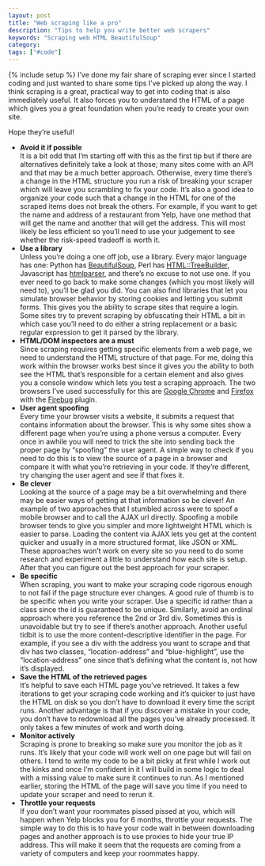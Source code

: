 ```yaml
---
layout: post
title: "Web scraping like a pro"
description: "Tips to help you write better web scrapers"
keywords: "Scraping web HTML BeautifulSoup"
category:
tags: ["#code"]
---
```

{% include setup %}
I’ve done my fair share of scraping ever since I started coding and just wanted to share some tips I’ve picked up along the way. I think scraping is a great, practical way to get into coding that is also immediately useful. It also forces you to understand the HTML of a page which gives you a great foundation when you’re ready to create your own site.

Hope they’re useful!

<ul>
<li><b>Avoid it if possible</b><br/>
It is a bit odd that I’m starting off with this as the first tip but if there are alternatives definitely take a look at those; many sites come with an API and that may be a much better approach. Otherwise, every time there’s a change in the HTML structure you run a risk of breaking your scraper which will leave you scrambling to fix your code. It’s also a good idea to organize your code such that a change in the HTML for one of the scraped items does not break the others. For example, if you want to get the name and address of a restaurant from Yelp, have one method that will get the name and another that will get the address. This will most likely be less efficient so you’ll need to use your judgement to see whether the risk-speed tradeoff is worth it.
</li>

<li><b>Use a library</b></br/>
Unless you’re doing a one off job, use a library. Every major language has one: Python has <a href="http://www.crummy.com/software/BeautifulSoup/">BeautifulSoup</a>, Perl has <a href="http://search.cpan.org/~cjm/HTML-Tree-5.03/lib/HTML/TreeBuilder.pm">HTML::TreeBuilder</a>, Javascript has <a href="https://npmjs.org/package/htmlparser">htmlparser</a>, and there’s no excuse to not use one. If you ever need to go back to make some changes (which you most likely will need to), you’ll be glad you did. You can also find libraries that let you simulate browser behavior by storing cookies and letting you submit forms. This gives you the ability to scrape sites that require a login. Some sites try to prevent scraping by obfuscating their HTML a bit in which case you’ll need to do either a string replacement or a basic regular expression to get it parsed by the library.
</li>

<li><b>HTML/DOM inspectors are a must</b><br/>
Since scraping requires getting specific elements from a web page, we need to understand the HTML structure of that page. For me, doing this work within the browser works best since it gives you the ability to both see the HTML that’s responsible for a certain element and also gives you a console window which lets you test a scraping approach. The two browsers I’ve used successfully for this are <a href="https://www.google.com/intl/en/chrome/browser/">Google Chrome</a> and <a href="http://www.mozilla.org/en-US/firefox/new/">Firefox</a> with the <a href="http://getfirebug.com/">Firebug</a> plugin.
</li>

<li><b>User agent spoofing</b><br/>
Every time your browser visits a website, it submits a request that contains information about the browser. This is why some sites show a different page when you’re using a phone versus a computer. Every once in awhile you will need to trick the site into sending back the proper page by “spoofing” the user agent. A simple way to check if you need to do this is to view the source of a page in a browser and compare it with what you’re retrieving in your code. If they’re different, try changing the user agent and see if that fixes it.
</li>

<li><b>Be clever</b><br/>
Looking at the source of a page may be a bit overwhelming and there may be easier ways of getting at that information so be clever! An example of two approaches that I stumbled across were to spoof a mobile browser and to call the AJAX url directly. Spoofing a mobile browser tends to give you simpler and more lightweight HTML which is easier to parse. Loading the content via AJAX lets you get at the content quicker and usually in a more structured format, like JSON or XML. These approaches won’t work on every site so you need to do some research and experiment a little to understand how each site is setup. After that you can figure out the best approach for your scraper.
</li>

<li><b>Be specific</b><br/>
When scraping, you want to make your scraping code rigorous enough to not fail if the page structure ever changes. A good rule of thumb is to be specific when you write your scraper. Use a specific id rather than a class since the id is guaranteed to be unique. Similarly, avoid an ordinal approach where you reference the 2nd or 3rd div. Sometimes this is unavoidable but try to see if there’s another approach. Another useful tidbit is to use the more content-descriptive identifier in the page. For example, if you see a div with the address you want to scrape and that div has two classes, “location-address” and “blue-highlight”, use the “location-address” one since that’s defining what the content is, not how it’s displayed.
</li>

<li><b>Save the HTML of the retrieved pages</b><br/>
It’s helpful to save each HTML page you’ve retrieved. It takes a few iterations to get your scraping code working and it’s quicker to just have the HTML on disk so you don’t have to download it every time the script runs. Another advantage is that if you discover a mistake in your code, you don’t have to redownload all the pages you’ve already processed. It only takes a few minutes of work and worth doing.
</li>

<li><b>Monitor actively</b><br/>
Scraping is prone to breaking so make sure you monitor the job as it runs. It’s likely that your code will work well on one page but will fail on others. I tend to write my code to be a bit picky at first while I work out the kinks and once I’m confident in it I will build in some logic to deal with a missing value to make sure it continues to run. As I mentioned earlier, storing the HTML of the page will save you time if you need to update your scraper and need to rerun it.
</li>

<li><b>Throttle your requests</b><br/>
If you don’t want your roommates pissed pissed at you, which will happen when Yelp blocks you for 6 months, throttle your requests. The simple way to do this is to have your code wait in between downloading pages and another approach is to use proxies to hide your true IP address. This will make it seem that the requests are coming from a variety of computers and keep your roommates happy.
</li>
</ul>